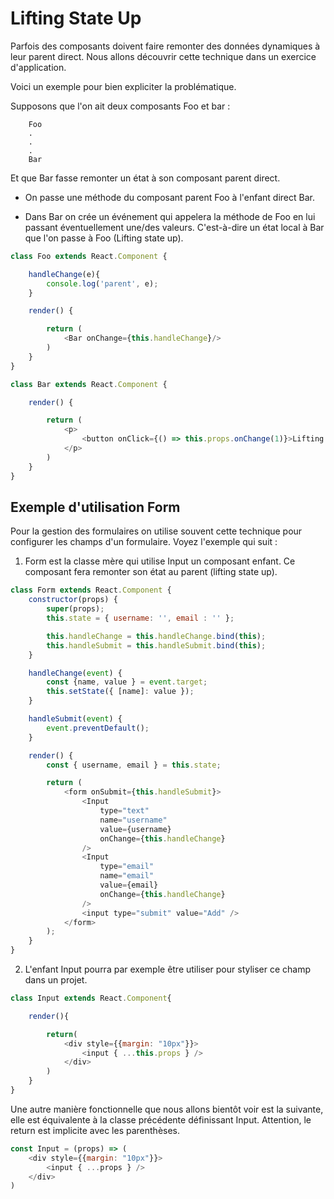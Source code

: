 # Lifting State Up

Parfois des composants doivent faire remonter des données dynamiques à leur parent direct. Nous allons découvrir cette technique dans un exercice d'application.

Voici un exemple pour bien expliciter la problématique.

Supposons que l'on ait deux composants Foo et bar :

```text
    Foo
    .
    .
    .
    Bar
```

Et que Bar fasse remonter un état à son composant parent direct.

- On passe une méthode du composant parent Foo à l'enfant direct Bar.

- Dans Bar on crée un événement qui appelera la méthode de Foo en lui passant éventuellement une/des valeurs. C'est-à-dire un état local à Bar que l'on passe à Foo (Lifting state up).

```js
class Foo extends React.Component {

    handleChange(e){
        console.log('parent', e);
    }

    render() {

        return (
            <Bar onChange={this.handleChange}/>
        )
    }
}

class Bar extends React.Component {

    render() {

        return (
            <p>
                <button onClick={() => this.props.onChange(1)}>Lifting state up</button>
            </p>
        )
    }
}
```

## Exemple d'utilisation Form

Pour la gestion des formulaires on utilise souvent cette technique pour configurer les champs d'un formulaire. Voyez l'exemple qui suit :

1. Form est la classe mère qui utilise Input un composant enfant. Ce composant fera remonter son état au parent (lifting state up).

```js
class Form extends React.Component {
    constructor(props) {
        super(props);
        this.state = { username: '', email : '' };

        this.handleChange = this.handleChange.bind(this);
        this.handleSubmit = this.handleSubmit.bind(this);
    }

    handleChange(event) {
        const {name, value } = event.target;
        this.setState({ [name]: value });
    }

    handleSubmit(event) {
        event.preventDefault();
    }

    render() {
        const { username, email } = this.state; 

        return (
            <form onSubmit={this.handleSubmit}>
                <Input 
                    type="text"
                    name="username"
                    value={username}
                    onChange={this.handleChange}
                />
                <Input 
                    type="email"
                    name="email"
                    value={email}
                    onChange={this.handleChange}
                />
                <input type="submit" value="Add" />
            </form>
        );
    }
}
```

2. L'enfant Input pourra par exemple être utiliser pour styliser ce champ dans un projet.

```js
class Input extends React.Component{

    render(){

        return(
            <div style={{margin: "10px"}}>
                <input { ...this.props } />
            </div>
        )
    }
}
```

Une autre manière fonctionnelle que nous allons bientôt voir est la suivante, elle est équivalente à la classe précédente définissant Input. Attention, le return est implicite avec les parenthèses.

```js
const Input = (props) => (
    <div style={{margin: "10px"}}>
        <input { ...props } />
    </div>
)
```